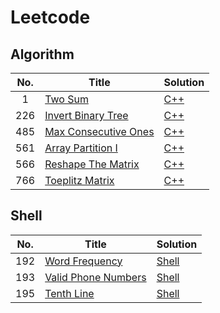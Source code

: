 # Leetcode

## Algorithm

|  No. | Title | Solution |
|:----:|-------------|------|
| 1    | [Two Sum](https://leetcode.com/problems/array-partition-i/description/) | [C++](https://github.com/carolinetychen/Leetcode/tree/master/Algorithms/TwoSum) |
| 226  | [Invert Binary Tree](https://leetcode.com/problems/invert-binary-tree/description/) | [C++](https://github.com/carolinetychen/Leetcode/tree/master/Algorithms/InvertBinaryTree) |
| 485  | [Max Consecutive Ones](https://leetcode.com/problems/max-consecutive-ones/description/)| [C++](https://github.com/carolinetychen/Leetcode/tree/master/Algorithms/MaxConsecutiveOnes) |
| 561  | [Array Partition I](https://leetcode.com/problems/array-partition-i/description/)| [C++](https://github.com/carolinetychen/Leetcode/tree/master/Algorithms/ArrayPartitionI) |
| 566  | [Reshape The Matrix](https://leetcode.com/problems/reshape-the-matrix/description/) | [C++](https://github.com/carolinetychen/Leetcode/tree/master/Algorithms/ReshapeTheMatrix) |
| 766  | [Toeplitz Matrix](https://leetcode.com/problems/toeplitz-matrix/description/) | [C++](https://github.com/carolinetychen/Leetcode/tree/master/Algorithms/ToeplitzMatrix) |

## Shell

|  No. | Title | Solution |
|:----:|-------------|------|
| 192  | [Word Frequency](https://leetcode.com/problems/word-frequency/description/) | [Shell](https://github.com/carolinetychen/Leetcode/tree/master/Shell/WordFrequency) |
| 193  | [Valid Phone Numbers](https://leetcode.com/problems/valid-phone-numbers/description/) | [Shell](https://github.com/carolinetychen/Leetcode/tree/master/Shell/ValidPhoneNumbers) |
| 195  | [Tenth Line](https://leetcode.com/problems/tenth-line/description/) | [Shell](https://github.com/carolinetychen/Leetcode/tree/master/Shell/TenthLine) |